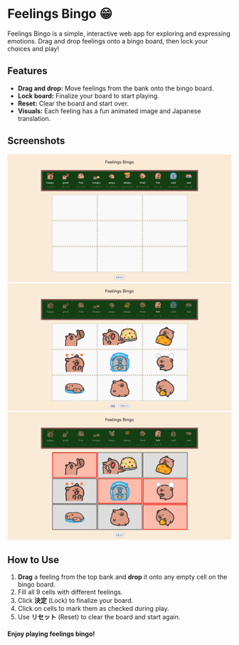 # Feelings Bingo 😁

Feelings Bingo is a simple, interactive web app for exploring and expressing emotions. Drag and drop feelings onto a bingo board, then lock your choices and play!

## Features

- **Drag and drop:** Move feelings from the bank onto the bingo board.
- **Lock board:** Finalize your board to start playing.
- **Reset:** Clear the board and start over.
- **Visuals:** Each feeling has a fun animated image and Japanese translation.

## Screenshots

![Screenshot](src/img/screenshot.png)
![Screenshot](src/img/screenshot2.png)
![Screenshot](src/img/screentshot3.png)

## How to Use

1. **Drag** a feeling from the top bank and **drop** it onto any empty cell on the bingo board.
2. Fill all 9 cells with different feelings.
3. Click **決定** (Lock) to finalize your board.
4. Click on cells to mark them as checked during play.
5. Use **リセット** (Reset) to clear the board and start again.

#### Enjoy playing feelings bingo!